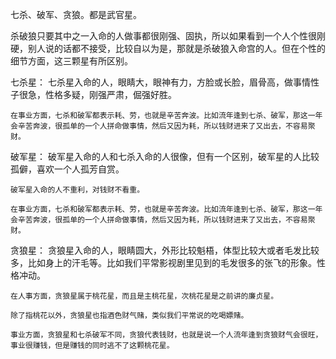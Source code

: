 七杀、破军、贪狼。都是武官星。

杀破狼只要其中之一入命的人做事都很刚强、固执，所以如果看到一个人个性很刚硬，别人说的话都不接受，比较自以为是，那就是杀破狼入命宫的人。但在个性的细节方面，这三颗星有所区别。

七杀星：
    七杀星入命的人，眼睛大，眼神有力，方脸或长脸，眉骨高，做事情性子很急，性格多疑，刚强严肃，倔强好胜。

    在事业方面，七杀和破军都表示耗、劳，也就是辛苦奔波。比如流年逢到七杀、破军，那这一年会辛苦奔波，很孤单的一个人拼命做事情，然后又因为耗，所以钱财进来了又出去，不容易聚财。

破军星：
    破军星入命的人和七杀入命的人很像，但有一个区别，破军星的人比较孤僻，喜欢一个人孤芳自赏。

    破军星入命的人不重利，对钱财不看重。

    在事业方面，七杀和破军都表示耗、劳，也就是辛苦奔波。比如流年逢到七杀、破军，那这一年会辛苦奔波，很孤单的一个人拼命做事情，然后又因为耗，所以钱财进来了又出去，不容易聚财。

贪狼星：
    贪狼星入命的人，眼睛圆大，外形比较魁梧，体型比较大或者毛发比较多，比如身上的汗毛等。比如我们平常影视剧里见到的毛发很多的张飞的形象。性格冲动。

    在人事方面，贪狼星属于桃花星，而且是主桃花星，次桃花星是之前讲的廉贞星。

    除了指桃花以外，贪狼星也指酒色财气赌，类似我们平常说的吃喝嫖赌。

    事业方面，贪狼星和七杀破军不同，贪狼代表钱财，也就是说一个人流年逢到贪狼财气会很旺，事业很赚钱，但是赚钱的同时逃不了这颗桃花星。

